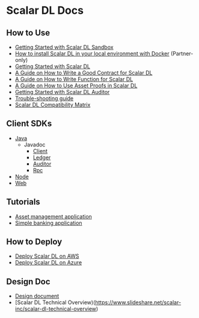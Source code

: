 # Scalar DL Docs

## How to Use
* [Getting Started with Scalar DL Sandbox](sandbox.md)
* [How to install Scalar DL in your local environment with Docker](installation-with-docker.md) (Partner-only)
* [Getting Started with Scalar DL](getting-started.md)
* [A Guide on How to Write a Good Contract for Scalar DL](how-to-write-contract.md)
* [A Guide on How to Write Function for Scalar DL](how-to-write-function.md)
* [A Guide on How to Use Asset Proofs in Scalar DL](how-to-use-proof.md)
* [Getting Started with Scalar DL Auditor](getting-started-auditor.md)
* [Trouble-shooting guide](trouble-shooting-guide.md)
* [Scalar DL Compatibility Matrix](compatibility.md)

## Client SDKs
* [Java](https://github.com/scalar-labs/scalardl-java-client-sdk)
  * Javadoc
    * [Client](https://scalar-labs.github.io/scalardl/javadoc/latest/client/)
    * [Ledger](https://scalar-labs.github.io/scalardl/javadoc/latest/ledger/)
    * [Auditor](https://scalar-labs.github.io/scalardl/javadoc/latest/auditor/)
    * [Rpc](https://scalar-labs.github.io/scalardl/javadoc/latest/rpc/)
* [Node](https://github.com/scalar-labs/scalardl-node-client-sdk)
* [Web](https://github.com/scalar-labs/scalardl-web-client-sdk)

## Tutorials
* [Asset management application](https://github.com/scalar-labs/getting-started-with-scalardl)
* [Simple banking application](applications/simple-bank-account/README.md)

## How to Deploy
* [Deploy Scalar DL on AWS](https://github.com/scalar-labs/scalar-kubernetes/blob/master/docs/ManualDeploymentGuideScalarDLOnAWS.md)
* [Deploy Scalar DL on Azure](https://github.com/scalar-labs/scalar-kubernetes/blob/master/docs/ManualDeploymentGuideScalarDLOnAzure.md)

## Design Doc
* [Design document](design.md)
* [Scalar DL Technical Overview)(https://www.slideshare.net/scalar-inc/scalar-dl-technical-overview)

